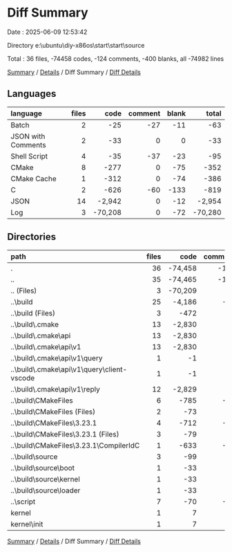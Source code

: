 # Diff Summary

Date : 2025-06-09 12:53:42

Directory e:\\ubuntu\\diy-x86os\\start\\start\\source

Total : 36 files,  -74458 codes, -124 comments, -400 blanks, all -74982 lines

[Summary](results.md) / [Details](details.md) / Diff Summary / [Diff Details](diff-details.md)

## Languages
| language | files | code | comment | blank | total |
| :--- | ---: | ---: | ---: | ---: | ---: |
| Batch | 2 | -25 | -27 | -11 | -63 |
| JSON with Comments | 2 | -33 | 0 | 0 | -33 |
| Shell Script | 4 | -35 | -37 | -23 | -95 |
| CMake | 8 | -277 | 0 | -75 | -352 |
| CMake Cache | 1 | -312 | 0 | -74 | -386 |
| C | 2 | -626 | -60 | -133 | -819 |
| JSON | 14 | -2,942 | 0 | -12 | -2,954 |
| Log | 3 | -70,208 | 0 | -72 | -70,280 |

## Directories
| path | files | code | comment | blank | total |
| :--- | ---: | ---: | ---: | ---: | ---: |
| . | 36 | -74,458 | -124 | -400 | -74,982 |
| .. | 35 | -74,465 | -125 | -402 | -74,992 |
| .. (Files) | 3 | -70,209 | 0 | -14 | -70,223 |
| ..\\build | 25 | -4,186 | -61 | -354 | -4,601 |
| ..\\build (Files) | 3 | -472 | 0 | -84 | -556 |
| ..\\build\\.cmake | 13 | -2,830 | 0 | -12 | -2,842 |
| ..\\build\\.cmake\\api | 13 | -2,830 | 0 | -12 | -2,842 |
| ..\\build\\.cmake\\api\\v1 | 13 | -2,830 | 0 | -12 | -2,842 |
| ..\\build\\.cmake\\api\\v1\\query | 1 | -1 | 0 | 0 | -1 |
| ..\\build\\.cmake\\api\\v1\\query\\client-vscode | 1 | -1 | 0 | 0 | -1 |
| ..\\build\\.cmake\\api\\v1\\reply | 12 | -2,829 | 0 | -12 | -2,841 |
| ..\\build\\CMakeFiles | 6 | -785 | -61 | -237 | -1,083 |
| ..\\build\\CMakeFiles (Files) | 2 | -73 | 0 | -71 | -144 |
| ..\\build\\CMakeFiles\\3.23.1 | 4 | -712 | -61 | -166 | -939 |
| ..\\build\\CMakeFiles\\3.23.1 (Files) | 3 | -79 | 0 | -31 | -110 |
| ..\\build\\CMakeFiles\\3.23.1\\CompilerIdC | 1 | -633 | -61 | -135 | -829 |
| ..\\build\\source | 3 | -99 | 0 | -21 | -120 |
| ..\\build\\source\\boot | 1 | -33 | 0 | -7 | -40 |
| ..\\build\\source\\kernel | 1 | -33 | 0 | -7 | -40 |
| ..\\build\\source\\loader | 1 | -33 | 0 | -7 | -40 |
| ..\\script | 7 | -70 | -64 | -34 | -168 |
| kernel | 1 | 7 | 1 | 2 | 10 |
| kernel\\init | 1 | 7 | 1 | 2 | 10 |

[Summary](results.md) / [Details](details.md) / Diff Summary / [Diff Details](diff-details.md)